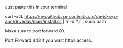 Just paste this in your terminal

curl -sSL https://raw.githubusercontent.com/david-xyz-abc/drivedav/main/install.sh | tr -d '\r' | sudo bash

Make sure to port forward 80.

Port Forward 443 if you want https access.

